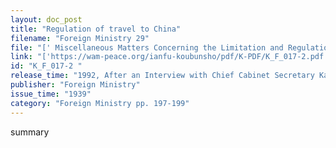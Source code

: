 ```yaml
---
layout: doc_post
title: "Regulation of travel to China"
filename: "Foreign Ministry 29"
file: "[' Miscellaneous Matters Concerning the Limitation and Regulation of Japanese Citizens Traveling to China at the Time of the Sino-Japanese Incident; Report of the Ministry of Colonial Affairs on the Regulation of Japanese Citizens Traveling to China (Vol. 2) ']"
link: "['https://wam-peace.org/ianfu-koubunsho/pdf/K-PDF/K_F_017-2.pdf']"
id: "K_F_017-2 "
release_time: "1992, After an Interview with Chief Cabinet Secretary Katō Kōichi"
publisher: "Foreign Ministry"
issue_time: "1939"
category: "Foreign Ministry pp. 197-199"
---
```

summary
